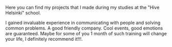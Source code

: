 Here you can find my projects that I made during my studies at the "Hive Helsinki" school.

I gained invaluable experience in communicating with people and solving common problems. A good friendly company. Cool events, good emotions are guaranteed. Maybe for some of you 1 month of such training will change your life, I definitely recommend it!!!.

